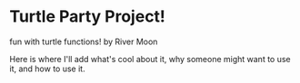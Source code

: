 # Turtle Party Project!
fun with turtle functions!
by River Moon

Here is where I'll add what's cool about it, why someone might want to use it, and how to use it.
